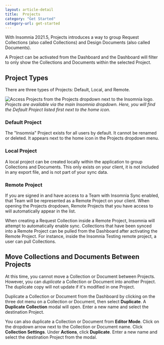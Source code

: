 ```yaml
---
layout: article-detail
title:  Projects
category: "Get Started"
category-url: get-started
---
```


With Insomnia 2021.5, Projects introduces a way to group Request Collections (also called Collections) and Design Documents (also called Documents).

A Project can be activated from the Dashboard and the Dashboard will filter to only show the Collections and Documents within the selected Project.

## Project Types

There are three types of Projects: Default, Local, and Remote.

![Access Projects from the Projects dropdown next to the Insomnia logo.](/assets/images/projects-dropdown.png)
_Projects are available via the main Insomnia dropdown. Here, you will find the Default Project listed first next to the home icon._

### Default Project

The "Insomnia" Project exists for all users by default. It cannot be renamed or deleted. It appears next to the home icon in the Projects dropdown menu.

### Local Project

A local project can be created locally within the application to group Collections and Documents. This only exists on your client, it is not included in any export file, and is not part of your sync data.

### Remote Project

If you are signed in and have access to a Team with Insomnia Sync enabled, that Team will be represented as a Remote Project on your client. When opening the Projects dropdown, Remote Projects that you have access to will automatically appear in the list.

When creating a Request Collection inside a Remote Project, Insomnia will attempt to automatically enable sync. Collections that have been synced into a Remote Project can be pulled from the Dashboard after activating the Remote Project. For instance, inside the Insomnia Testing remote project, a user can pull Collections.

## Move Collections and Documents Between Projects

At this time, you cannot move a Collection or Document between Projects. However, you can _duplicate_ a Collection or Document into another Project. The duplicate copy will not update if it's modified in one Project.

Duplicate a Collection or Document from the Dashboard by clicking on the three dot menu on a Collection or Document, then select **Duplicate**. A **Duplicate Collection** modal will open. Enter a new name and select the destination Project.

You can also duplicate a Collection or Document from **Editor Mode**. Click on the dropdown arrow next to the Collection or Document name. Click **Collection Settings**. Under **Actions**, click **Duplicate**. Enter a new name and select the destination Project from the modal.
